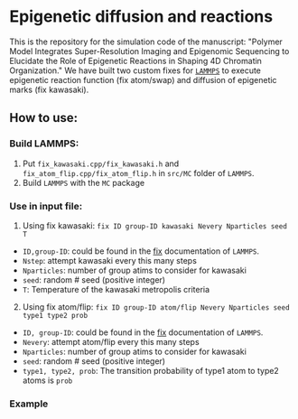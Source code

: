 # Epigenetic diffusion and reactions

This is the repository for the simulation code of the manuscript: "Polymer Model Integrates Super-Resolution Imaging and Epigenomic Sequencing to Elucidate the Role of Epigenetic Reactions in Shaping 4D Chromatin Organization." We have built two custom fixes for [`LAMMPS`](https://www.lammps.org/) to execute epigenetic reaction function (fix atom/swap) and diffusion of epigenetic marks (fix kawasaki). 

## How to use:

### Build LAMMPS:

1. Put `fix_kawasaki.cpp/fix_kawasaki.h` and `fix_atom_flip.cpp/fix_atom_flip.h` in `src/MC` folder of `LAMMPS`.
2. Build `LAMMPS` with the `MC` package

### Use in input file:

1. Using fix kawasaki:
`fix ID group-ID kawasaki Nevery Nparticles seed T`

* `ID,group-ID`: could be found in the [fix](https://docs.lammps.org/fix.html) documentation of `LAMMPS`.
* `Nstep`: attempt kawasaki every this many steps
* `Nparticles`: number of group atims to consider for kawasaki
* `seed`: random # seed (positive integer)
* `T`: Temperature of the kawasaki metropolis criteria

2. Using fix atom/flip:
`fix ID group-ID atom/flip Nevery Nparticles seed type1 type2 prob`

* `ID, group-ID`: could be found in the [fix](https://docs.lammps.org/fix.html) documentation of `LAMMPS`.
* `Nevery`: attempt atom/flip every this many steps
* `Nparticles`: number of group atims to consider for kawasaki
* `seed`: random # seed (positive integer)
* `type1, type2, prob`: The transition probability of type1 atom to type2 atoms is `prob`

### Example


